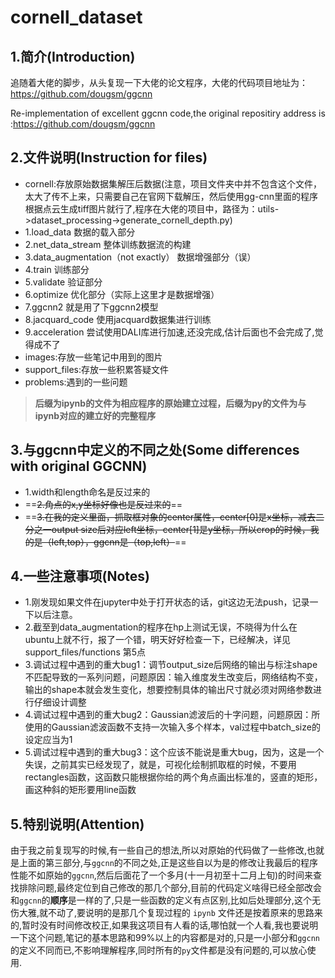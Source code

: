 # cornell_dataset

## 1.简介(Introduction)

追随着大佬的脚步，从头复现一下大佬的论文程序，大佬的代码项目地址为：https://github.com/dougsm/ggcnn

Re-implementation of excellent ggcnn code,the original repositiry address is :https://github.com/dougsm/ggcnn

## 2.文件说明(Instruction for files)

- cornell:存放原始数据集解压后数据(注意，项目文件夹中并不包含这个文件，太大了传不上来，只需要自己在官网下载解压，然后使用gg-cnn里面的程序根据点云生成tiff图片就行了,程序在大佬的项目中，路径为：utils->dataset_processing->generate_cornell_depth.py)
- 1.load_data 数据的载入部分
- 2.net_data_stream 整体训练数据流的构建
- 3.data_augmentation（not exactly） 数据增强部分（误）
- 4.train 训练部分
- 5.validate 验证部分
- 6.optimize 优化部分（实际上这里才是数据增强）
- 7.ggcnn2 就是用了下ggcnn2模型
- 8.jacquard_code 使用jacquard数据集进行训练
- 9.acceleration 尝试使用DALI库进行加速,还没完成,估计后面也不会完成了,觉得成不了
- images:存放一些笔记中用到的图片
- support_files:存放一些积累答疑文件
- problems:遇到的一些问题



> **后缀为ipynb的文件为相应程序的原始建立过程，后缀为py的文件为与ipynb对应的建立好的完整程序**



## 3.与ggcnn中定义的不同之处(Some differences with original GGCNN)
- 1.width和length命名是反过来的
- ==~~2.角点的x,y坐标好像也是反过来的~~==
- ==~~3.在我的定义里面，抓取框对象的center属性，center[0]是x坐标，减去二分之一output size后对应left坐标，center[1]是y坐标，所以crop的时候，我的是（left,top），ggcnn是（top,left）~~==

## 4.一些注意事项(Notes)

- 1.刚发现如果文件在jupyter中处于打开状态的话，git这边无法push，记录一下以后注意。
- 2.截至到data_augmentation的程序在hp上测试无误，不晓得为什么在ubuntu上就不行，报了一个错，明天好好检查一下，已经解决，详见support_files/functions 第5点
- 3.调试过程中遇到的重大bug1：调节output_size后网络的输出与标注shape不匹配导致的一系列问题，问题原因：输入维度发生改变后，网络结构不变，输出的shape本就会发生变化，想要控制具体的输出尺寸就必须对网络参数进行仔细设计调整
- 4.调试过程中遇到的重大bug2：Gaussian滤波后的十字问题，问题原因：所使用的Gaussian滤波函数不支持一次输入多个样本，val过程中batch_size的设定应当为1
- 5.调试过程中遇到的重大bug3：这个应该不能说是重大bug，因为，这是一个失误，之前其实已经发现了，就是，可视化绘制抓取框的时候，不要用rectangles函数，这函数只能根据你给的两个角点画出标准的，竖直的矩形，画这种斜的矩形要用line函数

## 5.特别说明(Attention)
由于我之前复现写的时候,有一些自己的想法,所以对原始的代码做了一些修改,也就是上面的第三部分,与`ggcnn`的不同之处,正是这些自以为是的修改让我最后的程序性能不如原始的`ggcnn`,然后后面花了一个多月(十一月初至十二月上旬)的时间来查找排除问题,最终定位到自己修改的那几个部分,目前的代码定义啥得已经全部改会和`ggcnn`的**顺序**是一样的了,只是一些函数的定义有点区别,比如后处理部分,这个无伤大雅,就不动了,要说明的是那几个复现过程的 `ipynb` 文件还是按着原来的思路来的,暂时没有时间修改校正,如果我这项目有人看的话,哪怕就一个人看,我也要说明一下这个问题,笔记的基本思路和99%以上的内容都是对的,只是一小部分和`ggcnn`的定义不同而已,不影响理解程序,同时所有的`py`文件都是没有问题的,可以放心使用.